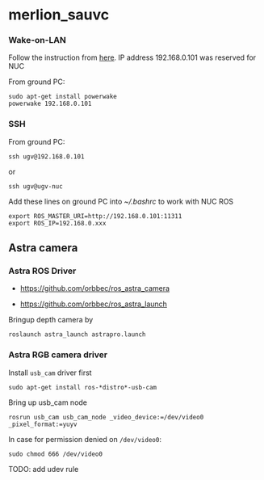 # merlion_sauvc
### Wake-on-LAN
Follow the instruction from [here](http://kodi.wiki/view/HOW-TO:Set_up_Wake-on-LAN_for_Ubuntu).
IP address 192.168.0.101 was reserved for NUC

From ground PC:
```
sudo apt-get install powerwake
powerwake 192.168.0.101
```

### SSH
From ground PC:
```
ssh ugv@192.168.0.101
```
or
```
ssh ugv@ugv-nuc
```

Add these lines on ground PC into *~/.bashrc* to work with NUC ROS
```
export ROS_MASTER_URI=http://192.168.0.101:11311
export ROS_IP=192.168.0.xxx
```

## Astra camera

### Astra ROS Driver

- https://github.com/orbbec/ros_astra_camera

- https://github.com/orbbec/ros_astra_launch

Bringup depth camera by
```
roslaunch astra_launch astrapro.launch 
```

### Astra RGB camera driver
Install `usb_cam` driver first
```
sudo apt-get install ros-*distro*-usb-cam
```
Bring up usb_cam node
```
rosrun usb_cam usb_cam_node _video_device:=/dev/video0 _pixel_format:=yuyv
```

In case for permission denied on `/dev/video0`:
```
sudo chmod 666 /dev/video0
```
TODO: add udev rule